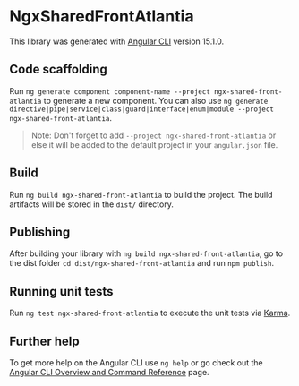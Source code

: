 # NgxSharedFrontAtlantia

This library was generated with [Angular CLI](https://github.com/angular/angular-cli) version 15.1.0.

## Code scaffolding

Run `ng generate component component-name --project ngx-shared-front-atlantia` to generate a new component. You can also use `ng generate directive|pipe|service|class|guard|interface|enum|module --project ngx-shared-front-atlantia`.
> Note: Don't forget to add `--project ngx-shared-front-atlantia` or else it will be added to the default project in your `angular.json` file. 

## Build

Run `ng build ngx-shared-front-atlantia` to build the project. The build artifacts will be stored in the `dist/` directory.

## Publishing

After building your library with `ng build ngx-shared-front-atlantia`, go to the dist folder `cd dist/ngx-shared-front-atlantia` and run `npm publish`.

## Running unit tests

Run `ng test ngx-shared-front-atlantia` to execute the unit tests via [Karma](https://karma-runner.github.io).

## Further help

To get more help on the Angular CLI use `ng help` or go check out the [Angular CLI Overview and Command Reference](https://angular.io/cli) page.
